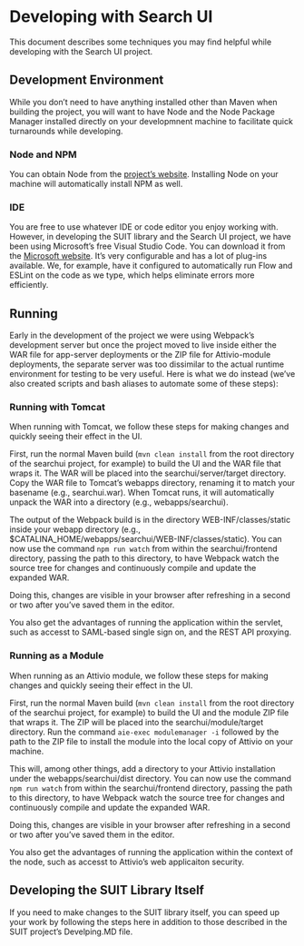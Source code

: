 # Developing with Search UI

This document describes some techniques you may find helpful while developing with the Search UI project.

## Development Environment

While you don’t need to have anything installed other than Maven when building the project, you will want to have Node and the Node Package Manager installed directly on your developmnent machine to facilitate quick turnarounds while developing.

### Node and NPM

You can obtain Node from the [project’s website](nodejs.org). Installing Node on your machine will automatically install NPM as well.

### IDE

You are free to use whatever IDE or code editor you enjoy working with. However, in developing the SUIT library and the Search UI project, we have been using Microsoft’s free Visual Studio Code. You can download it from the [Microsoft website](code.visualstudio.com). It’s very configurable and has a lot of plug-ins available. We, for example, have it configured to automatically run Flow and ESLint on the code as we type, which helps eliminate errors more efficiently.

## Running

Early in the development of the project we were using Webpack’s development server but once the project moved to live inside either the WAR file for app-server deployments or the ZIP file for Attivio-module deployments, the separate server was too dissimilar to the actual runtime environment for testing to be very useful. Here is what we do instead (we’ve also created scripts and bash aliases to automate some of these steps):

### Running with Tomcat

When running with Tomcat, we follow these steps for making changes and quickly seeing their effect in the UI.

First, run the normal Maven build (`mvn clean install` from the root directory of the searchui project, for example) to build the UI and the WAR file that wraps it. The WAR will be placed into the searchui/server/target directory. Copy the WAR file to Tomcat’s webapps directory, renaming it to match your basename (e.g., searchui.war). When Tomcat runs, it will automatically unpack the WAR into a directory (e.g., webapps/searchui).

The output of the Webpack build is in the directory WEB-INF/classes/static inside your webapp directory (e.g., $CATALINA_HOME/webapps/searchui/WEB-INF/classes/static). You can now use the command `npm run watch` from within the searchui/frontend directory, passing the path to this directory, to have Webpack watch the source tree for changes and continuously compile and update the expanded WAR.

Doing this, changes are visible in your browser after refreshing in a second or two after you’ve saved them in the editor.

You also get the advantages of running the application within the servlet, such as accesst to SAML-based single sign on, and the REST API proxying.

### Running as a Module

When running as an Attivio module, we follow these steps for making changes and quickly seeing their effect in the UI.

First, run the normal Maven build (`mvn clean install` from the root directory of the searchui project, for example) to build the UI and the module ZIP file that wraps it. The ZIP will be placed into the searchui/module/target directory. Run the command `aie-exec modulemanager -i` followed by the path to the ZIP file to install the module into the local copy of Attivio on your machine.

This will, among other things, add a directory to your Attivio installation under the webapps/searchui/dist directory. You can now use the command `npm run watch` from within the searchui/frontend directory, passing the path to this directory, to have Webpack watch the source tree for changes and continuously compile and update the expanded WAR.

Doing this, changes are visible in your browser after refreshing in a second or two after you’ve saved them in the editor.

You also get the advantages of running the application within the context of the node, such as accesst to Attivio’s web applicaiton security.

## Developing the SUIT Library Itself

If you need to make changes to the SUIT library itself, you can speed up your work by following the steps here in addition to those described in the SUIT project’s Develping.MD file.
